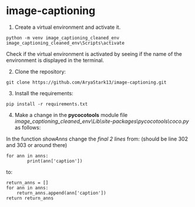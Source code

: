 # image-captioning

1. Create a virtual environment and activate it.
```
python -m venv image_captioning_cleaned_env
image_captioning_cleaned_env\Scripts\activate
```

Check if the virtual environment is activated by seeing if the name of the environment is displayed in the terminal.

2. Clone the repository:
```
git clone https://github.com/AryaStark13/image-captioning.git
```

3. Install the requirements:
```
pip install -r requirements.txt
```

4. Make a change in the **pycocotools** module file *image_captioning_cleaned_env\Lib\site-packages\pycocotools\coco.py* as follows:

In the function *showAnns* change the *final 2 lines* from: (should be line 302 and 303 or around there)
```
for ann in anns:
        print(ann['caption'])
```
to:
```
return_anns = []
for ann in anns:
    return_anns.append(ann['caption'])
return return_anns
```
